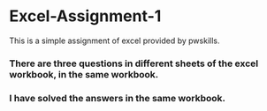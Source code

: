 # Excel-Assignment-1

This is a simple assignment of excel provided by pwskills.

### There are three questions in different sheets of the excel workbook, in the same workbook.
 ### I have solved the answers in the same workbook.
